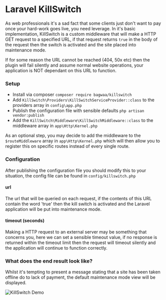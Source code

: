 # Laravel KillSwitch

As web professionals it's a sad fact that some clients just don't want to pay once your hard-work goes live, you need 
leverage.  In it's basic implementation, KillSwitch is a custom middleware that will make a HTTP GET request to a 
specified URL, if that request returns `true` in the body of the request then the switch is activated and the site 
placed into maintenance mode.

If for some reason the URL cannot be reached (404, 50x etc) then the plugin will fail silently and assume normal 
website operations, your application is NOT dependant on this URL to function.

### Setup

* Install via composer `composer require bagwaa/killswitch`
* Add `KillSwitch\Providers\KillSwitchServiceProvider::class` to the providers array in  `config\app.php`
* Publish the configuration file with sensible defaults `php artisan vendor:publish` 
* Add the `KillSwitch\Middleware\KillSwitchMiddleware::class` to the middleware array in `app\Http\Kernel.php`

As an optional step, you may decide to add the middleware to the `$routeMiddleware` array in `app\Http\Kernel.php` 
which will then allow you to register this on specific routes instead of every single route.

### Configuration

After publishing the configuration file you should modify this to your situation, the config file can be found
in `config/killswitch.php`
 
#### url
 
The url that will be queried on each request, if the contents of this URL contain the word 'true' then the kill switch 
is activated and the Laravel application will be put into maintenance mode.
 
#### timeout (seconds)
 
Making a HTTP request to an external server may be something that concerns you, here we can set a sensible timeout
value, if no response is returned within the timeout limit then the request will timeout silently and the application
will continue to function correctly.
 
### What does the end result look like?
 
Whilst it's tempting to present a message stating that a site has been taken offline do to lack of payment, the default
maintenance mode view will be displayed.
  
![KillSwitch Demo](http://i.imgur.com/OUAG8KA.png)


